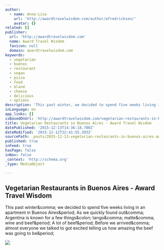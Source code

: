 ```yaml
---
author:
  - name: Anna-Lisa
    url: 'http://awardtravelwisdom.com/author/afredrickson/'
    avatar: {}
related: []
publisher:
  url: 'http://awardtravelwisdom.com'
  name: Award Travel Wisdom
  favicon: null
  domain: awardtravelwisdom.com
keywords:
  - vegetarian
  - buenos
  - restaurant
  - vegan
  - pizza
  - food
  - bland
  - cheese
  - delicious
  - options
description: 'This past winter, we decided to spend five weeks living in an apartment in Buenos Aires. As we quickly found out, Argentina is known for a few things: tango, matte, wine and beef. A lot of beef. Before we arrived, almost everyone we talked to got excited telling us how amazing the beef was going to be.'
inLanguage: en
app_links: []
isBasedOnUrl: 'http://awardtravelwisdom.com/vegetarian-restaurants-in-buenos-aires/'
title: Vegetarian Restaurants in Buenos Aires - Award Travel Wisdom
datePublished: '2015-12-13T14:36:18.700Z'
dateModified: '2015-12-12T22:41:55.393Z'
sourcePath: _posts/2015-12-13-vegetarian-restaurants-in-buenos-aires-award-travel-wisdom.md
published: true
inFeed: true
hasPage: false
inNav: false
_context: 'http://schema.org'
_type: MediaObject

---
```

<article style=""><h1>Vegetarian Restaurants in Buenos Aires - Award Travel Wisdom</h1><p>This past winter&amp;comma; we decided to spend five weeks living in an apartment in Buenos Aires&amp;period; As we quickly found out&amp;comma; Argentina is known for a few things&amp;colon; tango&amp;comma; matte&amp;comma; wine and beef&amp;period; A lot of beef&amp;period; Before we arrived&amp;comma; almost everyone we talked to got excited telling us how amazing the beef was going to be&amp;period;</p><img src="http://awardtravelwisdom.com/wp-content/uploads/2015/07/Appetizer.jpg" /></article>